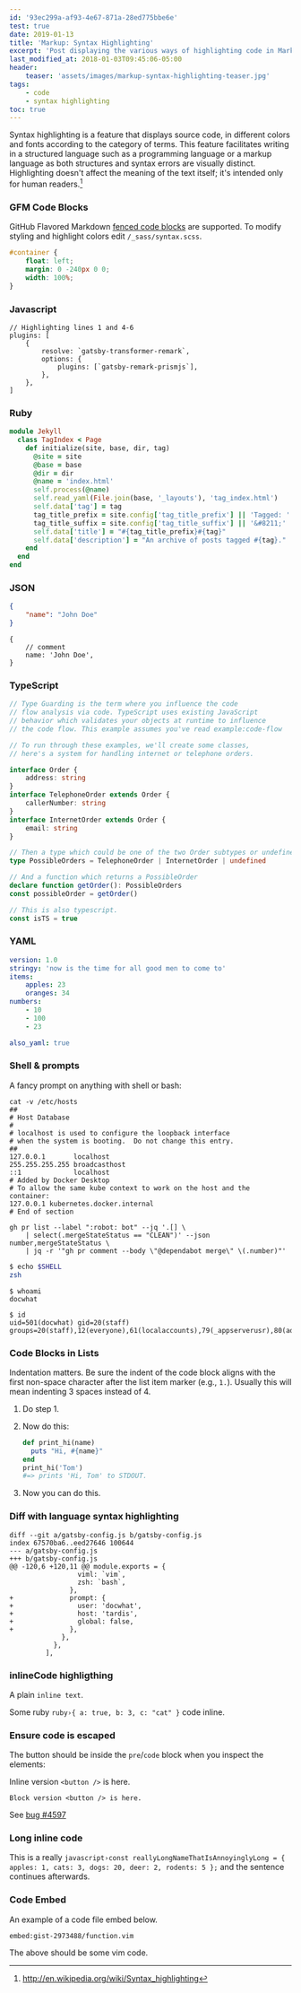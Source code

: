 ```yaml
---
id: '93ec299a-af93-4e67-871a-28ed775bbe6e'
test: true
date: 2019-01-13
title: 'Markup: Syntax Highlighting'
excerpt: 'Post displaying the various ways of highlighting code in Markdown.'
last_modified_at: 2018-01-03T09:45:06-05:00
header:
    teaser: 'assets/images/markup-syntax-highlighting-teaser.jpg'
tags:
    - code
    - syntax highlighting
toc: true
---
```


Syntax highlighting is a feature that displays source code, in different
colors and fonts according to the category of terms. This feature facilitates
writing in a structured language such as a programming language or a markup
language as both structures and syntax errors are visually distinct.
Highlighting doesn't affect the meaning of the text itself; it's intended only
for human readers.[^1]

[^1]: <http://en.wikipedia.org/wiki/Syntax_highlighting>

### GFM Code Blocks

GitHub Flavored Markdown
[fenced code blocks](https://help.github.com/articles/creating-and-highlighting-code-blocks/)
are supported. To modify styling and highlight colors edit
`/_sass/syntax.scss`.

```css
#container {
    float: left;
    margin: 0 -240px 0 0;
    width: 100%;
}
```

### Javascript

```javascript{1,4-6}
// Highlighting lines 1 and 4-6
plugins: [
    {
        resolve: `gatsby-transformer-remark`,
        options: {
            plugins: [`gatsby-remark-prismjs`],
        },
    },
]
```

### Ruby

```ruby
module Jekyll
  class TagIndex < Page
    def initialize(site, base, dir, tag)
      @site = site
      @base = base
      @dir = dir
      @name = 'index.html'
      self.process(@name)
      self.read_yaml(File.join(base, '_layouts'), 'tag_index.html')
      self.data['tag'] = tag
      tag_title_prefix = site.config['tag_title_prefix'] || 'Tagged: '
      tag_title_suffix = site.config['tag_title_suffix'] || '&#8211;'
      self.data['title'] = "#{tag_title_prefix}#{tag}"
      self.data['description'] = "An archive of posts tagged #{tag}."
    end
  end
end
```

### JSON

```json
{
    "name": "John Doe"
}
```

```json5
{
    // comment
    name: 'John Doe',
}
```

### TypeScript

```typescript
// Type Guarding is the term where you influence the code
// flow analysis via code. TypeScript uses existing JavaScript
// behavior which validates your objects at runtime to influence
// the code flow. This example assumes you've read example:code-flow

// To run through these examples, we'll create some classes,
// here's a system for handling internet or telephone orders.

interface Order {
    address: string
}
interface TelephoneOrder extends Order {
    callerNumber: string
}
interface InternetOrder extends Order {
    email: string
}

// Then a type which could be one of the two Order subtypes or undefined
type PossibleOrders = TelephoneOrder | InternetOrder | undefined

// And a function which returns a PossibleOrder
declare function getOrder(): PossibleOrders
const possibleOrder = getOrder()
```

```ts
// This is also typescript.
const isTS = true
```

### YAML

```yaml
version: 1.0
stringy: 'now is the time for all good men to come to'
items:
    apples: 23
    oranges: 34
numbers:
    - 10
    - 100
    - 23
```

```yml
also_yaml: true
```

### Shell & prompts

A fancy prompt on anything with shell or bash:

```sh{promptUser: alice}{promptHost: dev.localhost}{outputLines: 2-14}
cat -v /etc/hosts
##
# Host Database
#
# localhost is used to configure the loopback interface
# when the system is booting.  Do not change this entry.
##
127.0.0.1       localhost
255.255.255.255 broadcasthost
::1             localhost
# Added by Docker Desktop
# To allow the same kube context to work on the host and the container:
127.0.0.1 kubernetes.docker.internal
# End of section
```

```bash{promptUser: root}{promptHost: 'localhost'}{outputLines: 2-10}
gh pr list --label ":robot: bot" --jq '.[] \
    | select(.mergeStateStatus == "CLEAN")' --json number,mergeStateStatus \
    | jq -r '"gh pr comment --body \"@dependabot merge\" \(.number)"'
```

```zsh
$ echo $SHELL
zsh
```

```console
$ whoami
docwhat
```

```shell-session
$ id
uid=501(docwhat) gid=20(staff) groups=20(staff),12(everyone),61(localaccounts),79(_appserverusr),80(admin),81(_appserveradm),98(_lpadmin),701(com.apple.sharepoint.group.1),33(_appstore),100(_lpoperator),204(_developer),250(_analyticsusers),395(com.apple.access_ftp),398(com.apple.access_screensharing),399(com.apple.access_ssh),400(com.apple.access_remote_ae)
```

### Code Blocks in Lists

Indentation matters. Be sure the indent of the code block aligns with the
first non-space character after the list item marker (e.g., `1.`). Usually
this will mean indenting 3 spaces instead of 4.

1.  Do step 1.
2.  Now do this:

    ```ruby
    def print_hi(name)
      puts "Hi, #{name}"
    end
    print_hi('Tom')
    #=> prints 'Hi, Tom' to STDOUT.
    ```

3)  Now you can do this.

### Diff with language syntax highlighting

```diff-javascript
diff --git a/gatsby-config.js b/gatsby-config.js
index 67570ba6..eed27646 100644
--- a/gatsby-config.js
+++ b/gatsby-config.js
@@ -120,6 +120,11 @@ module.exports = {
                 viml: `vim`,
                 zsh: `bash`,
               },
+              prompt: {
+                user: 'docwhat',
+                host: 'tardis',
+                global: false,
+              },
             },
           },
         ],
```

### inlineCode highligthing

A plain `inline text`.

Some ruby `ruby›{ a: true, b: 3, c: "cat" }` code inline.

### Ensure code is escaped

The button should be inside the `pre`/`code` block when you inspect the
elements:

Inline version `<button />` is here.

```
Block version <button /> is here.
```

See [bug #4597](https://github.com/gatsbyjs/gatsby/issues/4597)

### Long inline code

This is a really
`javascript›const reallyLongNameThatIsAnnoyinglyLong = { apples: 1, cats: 3, dogs: 20, deer: 2, rodents: 5 };`
and the sentence continues afterwards.

### Code Embed

An example of a code file embed below.

`embed:gist-2973488/function.vim`

The above should be some vim code.
